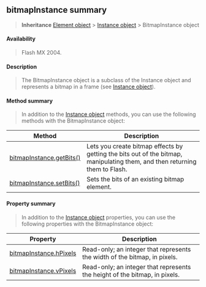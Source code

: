 ## bitmapInstance summary

> **Inheritance** [Element object](#_bookmark374) \> [Instance object](#_bookmark653) \> BitmapInstance object

#### Availability

> Flash MX 2004.

#### Description

> The BitmapInstance object is a subclass of the Instance object and represents a bitmap in a frame (see [Instance object](#_bookmark653)).

#### Method summary

> In addition to the [Instance object](#_bookmark653) methods, you can use the following methods with the BitmapInstance object:

| **Method**                                            | **Description**                                                                                                            |
|-------------------------------------------------------|----------------------------------------------------------------------------------------------------------------------------|
| [bitmapInstance.getBits()](#bitmapInstance.getBits()) | Lets you create bitmap effects by getting the bits out of the bitmap, manipulating them, and then returning them to Flash. |
| [bitmapInstance.setBits()](#_bookmark46)              | Sets the bits of an existing bitmap element.                                                                               |

#### Property summary

> In addition to the [Instance object](#_bookmark653) properties, you can use the following properties with the BitmapInstance object:

| **Property**                           | **Description**                                                            |
|----------------------------------------|----------------------------------------------------------------------------|
| [bitmapInstance.hPixels](#_bookmark45) | Read-only; an integer that represents the width of the bitmap, in pixels.  |
| [bitmapInstance.vPixels](#_bookmark47) | Read-only; an integer that represents the height of the bitmap, in pixels. |

<span id="bitmapInstance.getBits()" class="anchor"></span>
